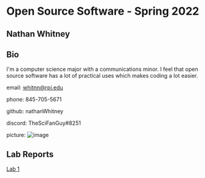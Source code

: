 # Open Source Software - Spring 2022
## Nathan Whitney

## Bio
I'm a computer science major with a communications minor. I feel that open source software has a lot of practical uses which makes coding a lot easier.

email: whitnn@rpi.edu

phone: 845-705-5671

github: nathanWhitney

discord: TheSciFanGuy#8251

picture: ![image](https://user-images.githubusercontent.com/68211239/149557737-bab65e5f-3be0-4ae5-83d2-67fc15064f28.png)

## Lab Reports
[Lab 1](labs/lab-01/report.md)
